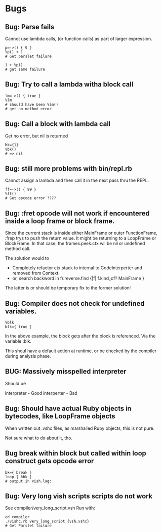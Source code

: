 # Bugs

## Bug: Parse fails  

Cannot use lambda calls, (or function calls) as part of larger expression.

```
p=->() { 9 }
%p() + 1
# Get parslet failure

1 + %p()
# get same failure
```

## Bug: Try to call a lambda witha block call

```
lm=->() { true }
%lm
# Should have been %lm()
# get no method error
```


## Bug: Call a block with lambda call

Get no error, but nil is returned

```
bk={1}
%bk()
# => nil
```

## Bug: still more problems with bin/repl.rb

Cannot assign a lambda and then call it in the
next pass thru the REPL.

```
ff=->() { 99 }
%ff()
# Get opcode error ????
```


## Bug: :fret opcode will not work if encountered inside a loop frame or block frame.

Since the current stack is inside either MainFrame or outer FunctionFrame,
:frep trys to push the return value. It might be returning to a LoopFrame or BlockFrame.
In that case, the frames.peek.ctx wil be nil or undefined method call.

The solution would to 

- Completely refactor ctx.stack to internal to CodeInterperter and removed from Context.
- or, search backword in fr.reverse.find {|f| f.kind_of? MainFrame }

The latter is or should be temporary fix to the former solution!




## Bug: Compiler does not check for undefined variables.

```
%blk
blk={ true }
```

In the above example, the block gets after the block is referenced.
Via the variable :blk.

This shoul have a default action at runtime,
or be checked by the compiler during  analysis phase.


## BUG: Massively misspelled interpreter

Should be 

interpreter - Good
interperter - Bad

## Bug: Should have actual Ruby objects in bytecodes, like LoopFrame objects

When written out .vshc files, as marshalled Ruby objects, this is not pure.

Not sure what to do about it, tho.

## Bug break within block but called within loop construct gets opcode error

```
bk={ break }
loop { %bk }
# output in vish.log:

```


## Bug: Very long vish scripts scripts do not work

See compiler/very_long_script.vsh
Run with:

```
cd compiler
./vishc.rb very_long_script.{vsh,vshc}
# Get Parslet failure
```
